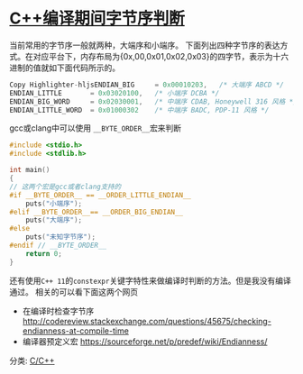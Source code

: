 # [C++编译期间字节序判断](https://www.cnblogs.com/oloroso/p/6203365.html)

当前常用的字节序一般就两种，大端序和小端序。
下面列出四种字节序的表达方式。在对应平台下，内存布局为{0x,00,0x01,0x02,0x03}的四字节，表示为十六进制的值就如下面代码所示的。

```C
Copy Highlighter-hljsENDIAN_BIG		= 0x00010203,	/* 大端序 ABCD */
ENDIAN_LITTLE		= 0x03020100,	/* 小端序 DCBA */
ENDIAN_BIG_WORD		= 0x02030001,   /* 中端序 CDAB, Honeywell 316 风格 */
ENDIAN_LITTLE_WORD	= 0x01000302	/* 中端序 BADC, PDP-11 风格 */
```

gcc或clang中可以使用 `__BYTE_ORDER__`宏来判断

```C
#include <stdio.h>
#include <stdlib.h>

int main()
{
// 这两个宏是gcc或者clang支持的
#if __BYTE_ORDER__ == __ORDER_LITTLE_ENDIAN__
	puts("小端序");
#elif __BYTE_ORDER__== __ORDER_BIG_ENDIAN__
	puts("大端序");
#else
	puts("未知字节序");
#endif // __BYTE_ORDER__
	return 0;
}
```

还有使用`C++ 11`的`constexpr`关键字特性来做编译时判断的方法。但是我没有编译通过。
相关的可以看下面这两个网页

- 在编译时检查字节序
  http://codereview.stackexchange.com/questions/45675/checking-endianness-at-compile-time
- 编译器预定义宏
  https://sourceforge.net/p/predef/wiki/Endianness/

分类: [C/C++](https://www.cnblogs.com/oloroso/category/703612.html)